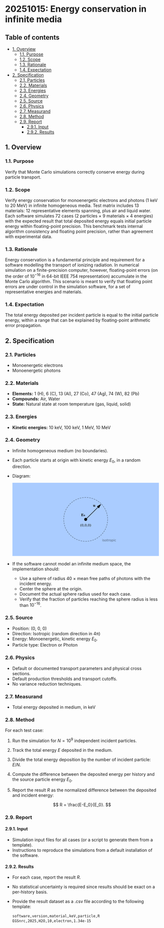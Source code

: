 # 20251015: Energy conservation in infinite media <!-- omit in toc -->

## Table of contents <!-- omit in toc -->

- [1. Overview](#1-overview)
  - [1.1. Purpose](#11-purpose)
  - [1.2. Scope](#12-scope)
  - [1.3. Rationale](#13-rationale)
  - [1.4. Expectation](#14-expectation)
- [2. Specification](#2-specification)
  - [2.1. Particles](#21-particles)
  - [2.2. Materials](#22-materials)
  - [2.3. Energies](#23-energies)
  - [2.4. Geometry](#24-geometry)
  - [2.5. Source](#25-source)
  - [2.6. Physics](#26-physics)
  - [2.7. Measurand](#27-measurand)
  - [2.8. Method](#28-method)
  - [2.9. Report](#29-report)
    - [2.9.1. Input](#291-input)
    - [2.9.2. Results](#292-results)

## 1. Overview

### 1.1. Purpose

Verify that Monte Carlo simulations correctly conserve energy during particle transport.

### 1.2. Scope

Verify energy conservation for monoenergetic electrons and photons (1 keV to 20 MeV) in infinite homogeneous media. Test matrix includes 13 materials: 12 representative elements spanning, plus air and liquid water. Each software simulates 72 cases (2 particles × 9 materials × 4 energies) with the expected result that total deposited energy equals initial particle energy within floating-point precision. This benchmark tests internal algorithm consistency and floating point precision, rather than agreement with experimental data.

### 1.3. Rationale

Energy conservation is a fundamental principle and requirement for a software modelling the transport of ionizing radiation. In numerical simulation on a finite-precision computer, however, floating-point errors (on the order of $10^{-16}$ in 64-bit IEEE 754 representation) accumulate in the Monte Carlo algorithm. This scenario is meant to verify that floating point errors are under control in the simulation software, for a set of representative energies and materials.

### 1.4. Expectation

The total energy deposited per incident particle is equal to the initial particle energy, within a range that can be explained by floating-point arithmetic error propagation.

## 2. Specification

### 2.1. Particles

- Monoenergetic electrons
- Monoenergetic photons

### 2.2. Materials

- **Elements:** 1 (H), 6 (C), 13 (Al), 27 (Co), 47 (Ag), 74 (W), 82 (Pb)
- **Compounds:** Air, Water
- **State:** Natural state at room temperature (gas, liquid, solid)

### 2.3. Energies

- **Kinetic energies:** 10 keV, 100 keV, 1 MeV, 10 MeV

### 2.4. Geometry

- Infinite homogeneous medium (no boundaries).

- Each particle starts at origin with kinetic energy $E_0$, in a random direction.

- Diagram:

  ![](assets/diagram.png)

- If the software cannot model an infinite medium space, the implementation should:

  - Use a sphere of radius 40 × mean free paths of photons with the incident energy.
  - Center the sphere at the origin.
  - Document the actual sphere radius used for each case.
  - Verify that the fraction of particles reaching the sphere radius is less than $10^{-16}$.


### 2.5. Source

- Position: (0, 0, 0)
- Direction: Isotropic (random direction in 4π)
- Energy: Monoenergetic, kinetic energy $E_0$.
- Particle type: Electron or Photon

### 2.6. Physics

- Default or documented transport parameters and physical cross sections.
- Default production thresholds and transport cutoffs.
- No variance reduction techniques.

### 2.7. Measurand

- Total energy deposited in medium, in keV

### 2.8. Method

For each test case:

1. Run the simulation for $N=10^9$ independent incident particles.

2. Track the total energy $E$ deposited in the medium.

3. Divide the total energy deposition by the number of incident particle: $E/N$.

4. Compute the difference between the deposited energy per history and the source particle energy $E_0$.

5. Report the result $R$ as the normalized difference between the deposited and incident energy:

  $$
  R = \frac{E-E_0}{E_0}.
  $$

### 2.9. Report

#### 2.9.1. Input

- Simulation input files for all cases (or a script to generate them from a template).
- Instructions to reproduce the simulations from a default installation of the software.

#### 2.9.2. Results

- For each case, report the result $R$.
- No statistical uncertainty is required since results should be exact on a per-history basis.
- Provide the result dataset as a .csv file according to the following template:

  ```csv
  software,version,material,keV,particle,R
  EGSnrc,2025,H2O,10,electron,1.34e-15
  ```

